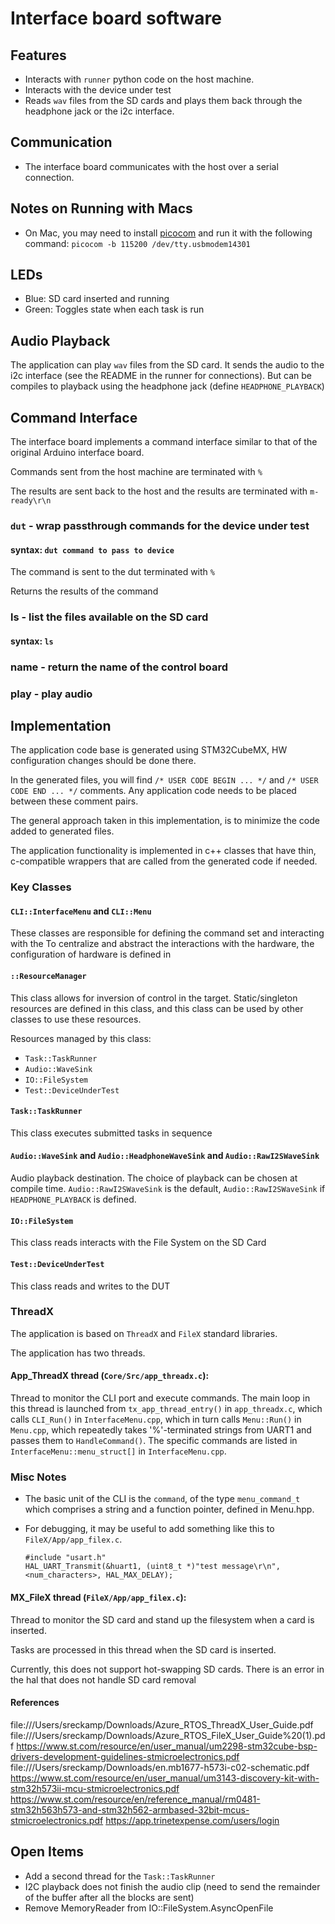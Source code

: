 # Interface board software

## Features
- Interacts with `runner` python code on the host machine.
- Interacts with the device under test
- Reads `wav` files from the SD cards and plays them back through the headphone jack or the i2c interface.

## Communication
- The interface board communicates with the host over a serial connection.  

## Notes on Running with Macs
- On Mac, you may need to install [picocom](https://github.com/npat-efault/picocom) and run it with the following command: `picocom -b 115200 /dev/tty.usbmodem14301`


## LEDs
- Blue: SD card inserted and running
- Green: Toggles state when each task is run

## Audio Playback
The application can play `wav` files from the SD card.  It sends the audio to the i2c interface (see the README in the
runner for connections).  But can be compiles to playback using the headphone jack (define `HEADPHONE_PLAYBACK`)

## Command Interface
The interface board implements a command interface similar to that of the original Arduino interface board.

Commands sent from the host machine are terminated with `%`

The results are sent back to the host and the results are terminated with `m-ready\r\n`

### `dut` - wrap passthrough commands for the device under test
#### syntax: `dut command to pass to device`

The command is sent to the dut terminated with `%`

Returns the results of the command

### ls - list the files available on the SD card
#### syntax: `ls`

### name - return the name of the control board

### play - play audio

## Implementation

The application code base is generated using STM32CubeMX, HW configuration changes should be done there.

In the generated files, you will find `/* USER CODE BEGIN ... */` and `/* USER CODE END ... */` comments.
Any application code needs to be placed between these comment pairs.

The general approach taken in this implementation, is to minimize the code added to generated files.

The application functionality is implemented in c++ classes that have thin, c-compatible 
wrappers that are called from the generated code if needed.

### Key Classes

#### `CLI::InterfaceMenu` and `CLI::Menu`
These classes are responsible for defining the command set and interacting with the 
To centralize and abstract the interactions with the hardware, the configuration of hardware is defined in 

#### `::ResourceManager`  
This class allows for inversion of control in the target.  Static/singleton resources are defined in this class, and
this class can be used by other classes to use these resources.

Resources managed by this class:
- `Task::TaskRunner`
- `Audio::WaveSink`
- `IO::FileSystem`
- `Test::DeviceUnderTest`

#### `Task::TaskRunner`
This class executes submitted tasks in sequence

#### `Audio::WaveSink` and `Audio::HeadphoneWaveSink` and `Audio::RawI2SWaveSink`
Audio playback destination.  The choice of playback can be chosen at compile time.  `Audio::RawI2SWaveSink` is the
default, `Audio::RawI2SWaveSink` if `HEADPHONE_PLAYBACK` is defined.

#### `IO::FileSystem`
This class reads interacts with the File System on the SD Card

#### `Test::DeviceUnderTest`
This class reads and writes to the DUT

### ThreadX
The application is based on `ThreadX` and `FileX` standard libraries.

The application has two threads.
#### App_ThreadX thread (`Core/Src/app_threadx.c`):
Thread to monitor the CLI port and execute commands.  The main loop in this thread is launched from `tx_app_thread_entry()` in `app_threadx.c`, which calls `CLI_Run()` in `InterfaceMenu.cpp`, which in turn calls `Menu::Run()` in `Menu.cpp`, which repeatedly takes '%'-terminated strings from UART1 and passes them to `HandleCommand()`.  The specific commands are listed in `InterfaceMenu::menu_struct[]` in `InterfaceMenu.cpp`.

### Misc Notes
* The basic unit of the CLI is the `command`, of the type `menu_command_t` which comprises a string and a function pointer, defined in Menu.hpp.
* For debugging, it may be useful to add something like this to `FileX/App/app_filex.c`.

    ```
    #include "usart.h"
    HAL_UART_Transmit(&huart1, (uint8_t *)"test message\r\n", <num_characters>, HAL_MAX_DELAY);
    ```

#### MX_FileX thread (`FileX/App/app_filex.c`):
Thread to monitor the SD card and stand up the filesystem when a card is inserted.

Tasks are processed in this thread when the SD card is inserted.

Currently, this does not support hot-swapping SD cards.  There is an error in the hal that does not handle SD
card removal

#### References
file:///Users/sreckamp/Downloads/Azure_RTOS_ThreadX_User_Guide.pdf
file:///Users/sreckamp/Downloads/Azure_RTOS_FileX_User_Guide%20(1).pdf
https://www.st.com/resource/en/user_manual/um2298-stm32cube-bsp-drivers-development-guidelines-stmicroelectronics.pdf
file:///Users/sreckamp/Downloads/en.mb1677-h573i-c02-schematic.pdf
https://www.st.com/resource/en/user_manual/um3143-discovery-kit-with-stm32h573ii-mcu-stmicroelectronics.pdf
https://www.st.com/resource/en/reference_manual/rm0481-stm32h563h573-and-stm32h562-armbased-32bit-mcus-stmicroelectronics.pdf
https://app.trinetexpense.com/users/login

## Open Items
- Add a second thread for the `Task::TaskRunner`
- I2C playback does not finish the audio clip (need to send the remainder of the buffer after all the blocks are sent)
- Remove MemoryReader from IO::FileSystem.AsyncOpenFile
